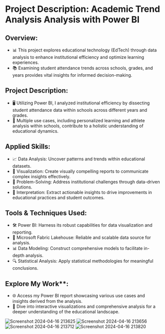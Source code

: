 # Project Description: Academic Trend Analysis Analysis with Power BI

## Overview:
  - 📊 This project explores educational technology (EdTech) through data analysis to enhance institutional efficiency and optimize learning experiences.
  - 📚 Examining student attendance trends across schools, grades, and years provides vital insights for informed decision-making.

## Project Description:
  - 🖥️ Utilizing Power BI, I analyzed institutional efficiency by dissecting student attendance data within schools across different years and grades.
  - 🔄 Multiple use cases, including personalized learning and athlete analysis within schools, contribute to a holistic understanding of educational dynamics.

## Applied Skills:
  - 📈 Data Analysis: Uncover patterns and trends within educational datasets.
  - 🎨 Visualization: Create visually compelling reports to communicate complex insights effectively.
  - 🧠 Problem-Solving: Address institutional challenges through data-driven solutions.
  - 📝 Interpretation: Extract actionable insights to drive improvements in educational practices and student outcomes.

## Tools & Techniques Used:
  - 🛠️ Power BI: Harness its robust capabilities for data visualization and reporting.
  - 🏢 Microsoft Fabric Lakehouse: Reliable and scalable data source for analysis.
  - 📊 Data Modeling: Construct comprehensive models to facilitate in-depth analysis.
  - 🔍 Statistical Analysis: Apply statistical methodologies for meaningful conclusions.

## Explore My Work**:
  - 🌐 Access my Power BI report showcasing various use cases and insights derived from the analysis.
  - 📸 Dive into interactive visualizations and comprehensive analysis for a deeper understanding of the educational landscape.

![Screenshot 2024-04-16 213625](https://github.com/mohita98/Academic-Trends-Analysis/assets/77202377/78dec99a-413c-401c-879e-1de813299bdf)
![Screenshot 2024-04-16 213656](https://github.com/mohita98/Academic-Trends-Analysis/assets/77202377/78aca524-0ac2-47b5-9ab1-2c8db2509b16)
![Screenshot 2024-04-16 213712](https://github.com/mohita98/Academic-Trends-Analysis/assets/77202377/756c4b38-71b2-46b0-b8c5-f960282450c5)
![Screenshot 2024-04-16 213820](https://github.com/mohita98/Academic-Trends-Analysis/assets/77202377/8973b72b-ab84-48c6-a36a-4d2c357b5b85)
